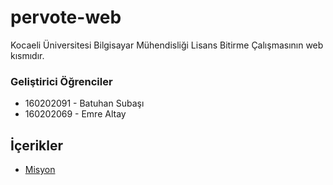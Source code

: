 # pervote-web

Kocaeli Üniversitesi Bilgisayar Mühendisliği Lisans Bitirme Çalışmasının web kısmıdır.
### Geliştirici Öğrenciler
- 160202091 - Batuhan Subaşı
- 160202069 - Emre Altay

## İçerikler

-	[Misyon](#Misyon)
